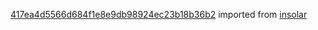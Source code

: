 [417ea4d5566d684f1e8e9db98924ec23b18b36b2](https://github.com/insolar/insolar/commit/417ea4d5566d684f1e8e9db98924ec23b18b36b2) imported from [insolar](https://github.com/insolar/insolar)
